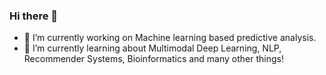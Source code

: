 ### Hi there 👋

<!--
**mausulazad/mausulazad** is a ✨ _special_ ✨ repository because its `README.md` (this file) appears on your GitHub profile.

Here are some ideas to get you started:
-->
- 🔭 I’m currently working on Machine learning based predictive analysis.
- 🌱 I’m currently learning about Multimodal Deep Learning, NLP, Recommender Systems, Bioinformatics and many other things!

<!--[Mausul's Github Stats](https://github-readme-stats.vercel.app/api?username=mausulazad&show_icons=true&theme=radical) -->
